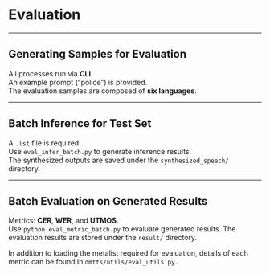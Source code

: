 # Evaluation

---

## Generating Samples for Evaluation
All processes run via **CLI**.  
An example prompt (“police”) is provided.  
The evaluation samples are composed of **six languages**.

---

## Batch Inference for Test Set
A `.lst` file is required.  
Use `eval_infer_batch.py` to generate inference results.  
The synthesized outputs are saved under the `synthesized_speech/` directory.

---

## Batch Evaluation on Generated Results
Metrics: **CER**, **WER**, and **UTMOS**.  
Use `python eval_metric_batch.py` to evaluate generated results.
The evaluation results are stored under the `result/` directory.

In addition to loading the metalist required for evaluation,
details of each metric can be found in `dmtts/utils/eval_utils.py.`